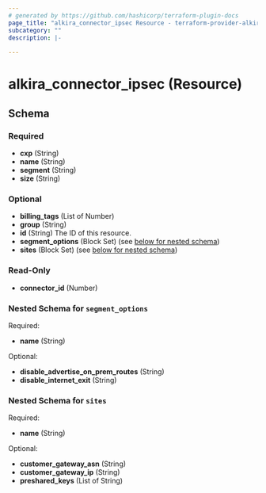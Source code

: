 ```yaml
---
# generated by https://github.com/hashicorp/terraform-plugin-docs
page_title: "alkira_connector_ipsec Resource - terraform-provider-alkira"
subcategory: ""
description: |-
  
---
```


# alkira_connector_ipsec (Resource)





<!-- schema generated by tfplugindocs -->
## Schema

### Required

- **cxp** (String)
- **name** (String)
- **segment** (String)
- **size** (String)

### Optional

- **billing_tags** (List of Number)
- **group** (String)
- **id** (String) The ID of this resource.
- **segment_options** (Block Set) (see [below for nested schema](#nestedblock--segment_options))
- **sites** (Block Set) (see [below for nested schema](#nestedblock--sites))

### Read-Only

- **connector_id** (Number)

<a id="nestedblock--segment_options"></a>
### Nested Schema for `segment_options`

Required:

- **name** (String)

Optional:

- **disable_advertise_on_prem_routes** (String)
- **disable_internet_exit** (String)


<a id="nestedblock--sites"></a>
### Nested Schema for `sites`

Required:

- **name** (String)

Optional:

- **customer_gateway_asn** (String)
- **customer_gateway_ip** (String)
- **preshared_keys** (List of String)


